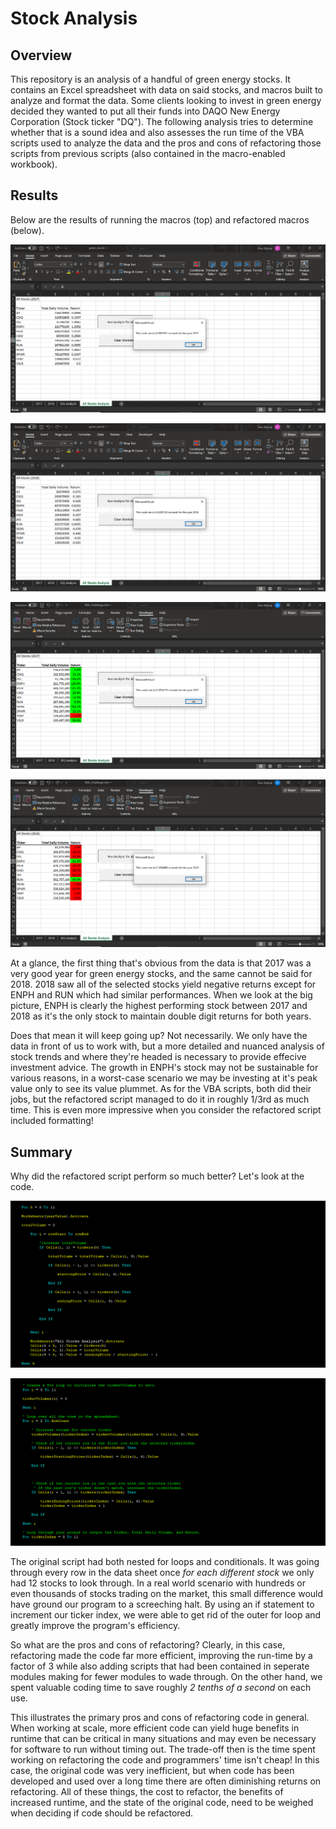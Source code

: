 # Stock Analysis

## Overview

This repository is an analysis of a handful of green energy stocks. It contains an Excel spreadsheet with data on said stocks, and macros built to analyze and format the data. Some clients looking to invest in green energy decided they wanted to put all their funds into DAQO New Energy Corporation (Stock ticker "DQ"). The following analysis tries to determine whether that is a sound idea and also assesses the run time of the VBA scripts used to analyze the data and the pros and cons of refactoring those scripts from previous scripts (also contained in the macro-enabled workbook).

## Results

Below are the results of running the macros (top) and refactored macros (below).

![2017 results & runtime](https://github.com/deklund76/stock-analysis/blob/main/Resources/VBA_Challenge_2017.png)

![2018 results & runtime](https://github.com/deklund76/stock-analysis/blob/main/Resources/VBA_Challenge_2018.png)

![2017 results & runtime (refactored)](https://github.com/deklund76/stock-analysis/blob/main/Resources/VBA_Challenge_2017_Refactored.png)

![2018 results & runtime (refactored)](https://github.com/deklund76/stock-analysis/blob/main/Resources/VBA_Challenge_2018_Refactored.png)

At a glance, the first thing that's obvious from the data is that 2017 was a very good year for green energy stocks, and the same cannot be said for 2018. 2018 saw all of the selected stocks yield negative returns except for ENPH and RUN which had similar performances. When we look at the big picture, ENPH is clearly the highest performing stock between 2017 and 2018 as it's the only stock to maintain double digit returns for both years. 

Does that mean it will keep going up? Not necessarily. We only have the data in front of us to work with, but a more detailed and nuanced analysis of stock trends and where they're headed is necessary to provide effecive investment advice. The growth in ENPH's stock may not be sustainable for various reasons, in a worst-case scenario we may be investing at it's peak value only to see its value plummet. As for the VBA scripts, both did their jobs, but the refactored script managed to do it in roughly 1/3rd as much time. This is even more impressive when you consider the refactored script included formatting!

## Summary

Why did the refactored script perform so much better? Let's look at the code.

![Original VBA Script](https://github.com/deklund76/stock-analysis/blob/main/Resources/VBA_Script.png)

![Refactored VBA Script](https://github.com/deklund76/stock-analysis/blob/main/Resources/VBA_Script_Refactored.png)

The original script had both nested for loops and conditionals. It was going through every row in the data sheet once _for each different stock_ we only had 12 stocks to look through. In a real world scenario with hundreds or even thousands of stocks trading on the market, this small difference would have ground our program to a screeching halt. By using an if statement to increment our ticker index, we were able to get rid of the outer for loop and greatly improve the program's efficiency.

So what are the pros and cons of refactoring? Clearly, in this case, refactoring made the code far more efficient, improving the run-time by a factor of 3 while also adding scripts that had been contained in seperate modules making for fewer modules to wade through. On the other hand, we spent valuable coding time to save roughly _2 tenths of a second_ on each use. 

This illustrates the primary pros and cons of refactoring code in general. When working at scale, more efficient code can yield huge benefits in runtime that can be critical in many situations and may even be necessary for software to run without timing out. The trade-off then is the time spent working on refactoring the code and programmers' time isn't cheap! In this case, the original code was very inefficient, but when code has been developed and used over a long time there are often diminishing returns on refactoring. All of these things, the cost to refactor, the benefits of increased runtime, and the state of the original code, need to be weighed when deciding if code should be refactored.

